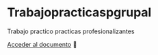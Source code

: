 # Trabajopracticaspgrupal
Trabajo practico practicas profesionalizantes


[Acceder al documento](/documento_requerimientos.md)   :rocket:

